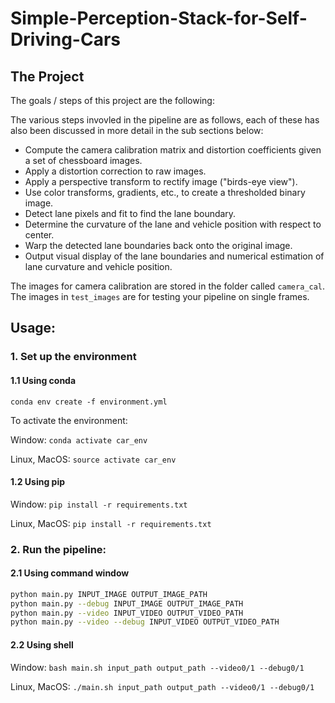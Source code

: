 # Simple-Perception-Stack-for-Self-Driving-Cars

The Project
---

The goals / steps of this project are the following:

The various steps invovled in the pipeline are as follows, each of these has also been discussed in more detail in the sub sections below:

* Compute the camera calibration matrix and distortion coefficients given a set of chessboard images.
* Apply a distortion correction to raw images.
* Apply a perspective transform to rectify image ("birds-eye view").
* Use color transforms, gradients, etc., to create a thresholded binary image.
* Detect lane pixels and fit to find the lane boundary.
* Determine the curvature of the lane and vehicle position with respect to center.
* Warp the detected lane boundaries back onto the original image.
* Output visual display of the lane boundaries and numerical estimation of lane curvature and vehicle position.


The images for camera calibration are stored in the folder called `camera_cal`.  The images in `test_images` are for testing your pipeline on single frames.

## Usage:

### 1. Set up the environment 
#### 1.1 Using conda
`conda env create -f environment.yml`

To activate the environment:

Window: `conda activate car_env`

Linux, MacOS: `source activate car_env`

#### 1.2 Using pip
Window: `pip install -r requirements.txt`

Linux, MacOS: `pip install -r requirements.txt`

### 2. Run the pipeline:
#### 2.1 Using command window
```bash
python main.py INPUT_IMAGE OUTPUT_IMAGE_PATH
python main.py --debug INPUT_IMAGE OUTPUT_IMAGE_PATH
python main.py --video INPUT_VIDEO OUTPUT_VIDEO_PATH
python main.py --video --debug INPUT_VIDEO OUTPUT_VIDEO_PATH
```
#### 2.2 Using shell
Window: `bash main.sh input_path output_path --video0/1 --debug0/1`

Linux, MacOS: `./main.sh input_path output_path --video0/1 --debug0/1`
